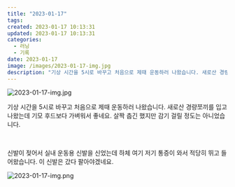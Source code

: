 ```yaml
---
title: "2023-01-17"
tags:
created: 2023-01-17 10:13:31
updated: 2023-01-17 10:13:31
categories:
  - 러닝
  - 기록
date: 2023-01-17
image: /images/2023-01-17-img.jpg
description: "기상 시간을 5시로 바꾸고 처음으로 제때 운동하러 나왔습니다. 새로산 경량쪼끼를 입고 나왔는데 기모 후드보다 가벼워서 좋네요. 살짝 춥긴 했지만 감기 걸릴 정도는 아니었습니다. 신발이 젖어서 실내 운동용 신발을 신었는데 하체 여기 저기 통증이 와서 적당히 뛰고 들어왔습니다. 이 신발은 "
---
```


![2023-01-17-img.jpg](/images/2023-01-17-img.jpg)
 
 

기상 시간을 5시로 바꾸고 처음으로 제때 운동하러 나왔습니다. 새로산 경량쪼끼를 입고 나왔는데 기모 후드보다 가벼워서 좋네요. 살짝 춥긴 했지만 감기 걸릴 정도는 아니었습니다.

 

신발이 젖어서 실내 운동용 신발을 신었는데 하체 여기 저기 통증이 와서 적당히 뛰고 들어왔습니다. 이 신발은 갔다 팔아야겠네요.

 
 ![2023-01-17-img.png](/images/2023-01-17-img.png)
